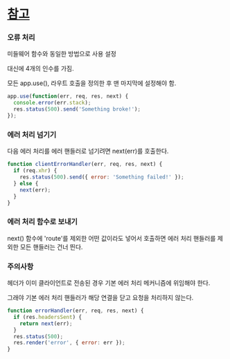 # [참고](http://expressjs.com/ko/guide/error-handling.html)

### 오류 처리
미들웨어 함수와 동일한 방법으로 사용 설정

대신에 4개의 인수를 가짐.

모든 app.use(), 라우트 호출을 정의한 후 맨 마지막에 설정해야 함.

```javascript
app.use(function(err, req, res, next) {
  console.error(err.stack);
  res.status(500).send('Something broke!');
});
```

### 에러 처리 넘기기
다음 에러 처리를 에러 핸들러로 넘기려면 next(err)를 호출한다.
```javascript
function clientErrorHandler(err, req, res, next) {
  if (req.xhr) {
    res.status(500).send({ error: 'Something failed!' });
  } else {
    next(err);
  }
}
```

### 에러 처리 함수로 보내기
next() 함수에 'route'를 제외한 어떤 값이라도 넣어서 호출하면 에러 처리 핸들러를 제외한 모든 핸들러는 건너 띈다.

### 주의사항
헤더가 이미 클라이언트로 전송된 경우 기본 에러 처리 메커니즘에 위임해야 한다.

그래야 기본 에러 처리 핸들러가 해당 연결을 닫고 요청을 처리하지 않는다.
```javascript
function errorHandler(err, req, res, next) {
  if (res.headersSent) {
    return next(err);
  }
  res.status(500);
  res.render('error', { error: err });
}
```

